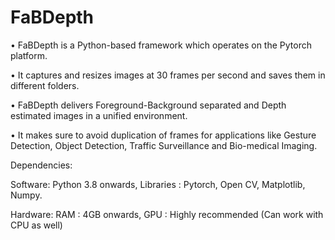 # FaBDepth

•	FaBDepth is a Python-based framework which operates on the Pytorch platform.

•	It captures and resizes images at 30 frames per second and saves them in different folders.

•	FaBDepth delivers Foreground-Background separated and Depth estimated images in a unified environment.

•	It makes sure to avoid duplication of frames for applications like Gesture Detection, Object Detection, Traffic Surveillance and Bio-medical Imaging. 


Dependencies:

Software:
Python 3.8 onwards,
Libraries : Pytorch, Open CV, Matplotlib, Numpy.

Hardware:
RAM : 4GB onwards,
GPU : Highly recommended (Can work with CPU as well)

